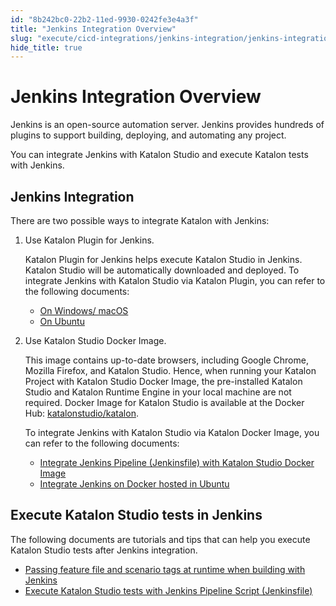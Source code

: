 ```yaml
---
id: "8b242bc0-22b2-11ed-9930-0242fe3e4a3f"
title: "Jenkins Integration Overview"
slug: "execute/cicd-integrations/jenkins-integration/jenkins-integration-overview"
hide_title: true
---
```


# <a id="id" class="anchor_top_offset"/><a id="ariaid-title1" class="anchor_top_offset"/>Jenkins Integration Overview

<p xmlns="http://www.w3.org/1999/xhtml" className="p">Jenkins is an open-source automation server. Jenkins provides hundreds of plugins to support building, deploying, and automating any project.</p> 
<p xmlns="http://www.w3.org/1999/xhtml" className="p">You can integrate Jenkins with Katalon Studio and execute Katalon tests with Jenkins.</p> 

## <a id="id_1" class="anchor_top_offset"/>Jenkins Integration

<p xmlns="http://www.w3.org/1999/xhtml" className="p">There are two possible ways to integrate Katalon with   Jenkins:</p> 
<ol xmlns="http://www.w3.org/1999/xhtml" className="ol"><li className="li">     <p className="p">Use Katalon Plugin for Jenkins.</p>     <p className="p">Katalon Plugin for Jenkins helps execute Katalon Studio in       Jenkins. Katalon Studio will be automatically downloaded and       deployed. To integrate Jenkins with Katalon Studio via Katalon       Plugin, you can refer to the following documents:</p>     <ul className="ul"><li className="li">         <a className="xref" href="/docs/execute/cicd-integrations/jenkins-integration/use-katalon-plugins-for-jenkins-integration/use-katalon-plugins-for-jenkins-integration-on-windowsmacos">On           Windows/ macOS</a>       </li><li className="li">         <a className="xref" href="/docs/execute/cicd-integrations/jenkins-integration/use-katalon-plugins-for-jenkins-integration/use-katalon-plugins-for-jenkins-integration-on-ubuntu">On           Ubuntu</a>       </li></ul>   </li><li className="li">     <p className="p">Use Katalon Studio Docker Image.</p>     <p className="p">This image contains up-to-date browsers, including Google       Chrome, Mozilla Firefox, and Katalon Studio. Hence, when running       your Katalon Project with Katalon Studio Docker Image, the       pre-installed Katalon Studio and Katalon Runtime Engine in your       local machine are not required. Docker Image for Katalon Studio is       available at the Docker Hub: <a className="xref j-external-link" href="https://hub.docker.com/r/katalonstudio/katalon/" target="_blank">katalonstudio/katalon</a>.</p>     <p className="p">To integrate Jenkins with Katalon Studio via Katalon Docker       Image, you can refer to the following documents:</p>     <ul className="ul"><li className="li">         <a className="xref" href="/docs/execute/cicd-integrations/jenkins-integration/use-katalon-docker-image-for-jenkins-integration/integrate-jenkins-pipeline-jenkinsfile-with-katalon-studio-docker-image">Integrate           Jenkins Pipeline (Jenkinsfile) with Katalon Studio Docker           Image</a>       </li><li className="li">         <a className="xref" href="/docs/execute/cicd-integrations/jenkins-integration/use-katalon-docker-image-for-jenkins-integration/integrate-jenkins-on-docker-hosted-in-ubuntu#id_1">Integrate           Jenkins on Docker hosted in Ubuntu</a>       </li></ul>   </li></ol> 

## <a id="id_2" class="anchor_top_offset"/>Execute Katalon Studio tests in Jenkins

<p xmlns="http://www.w3.org/1999/xhtml" className="p">The following documents are tutorials and tips that can help you execute Katalon Studio tests after Jenkins integration.</p> 
<ul xmlns="http://www.w3.org/1999/xhtml" className="ul"><li className="li"><a className="xref" href="/docs/execute/cicd-integrations/jenkins-integration/passing-scenario-tags-at-runtime-when-building-with-jenkins#task-8549">Passing feature file and scenario tags at runtime when building with Jenkins</a></li><li className="li"><a className="xref" href="/docs/execute/cicd-integrations/jenkins-integration/execute-katalon-studio-tests-with-jenkins-pipeline-script-jenkinsfile">Execute Katalon Studio tests with Jenkins Pipeline Script (Jenkinsfile)</a></li></ul> 
